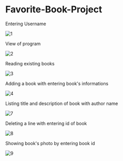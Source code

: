 # Favorite-Book-Project

Entering Username

![1](https://user-images.githubusercontent.com/92596687/149661336-3043b0c1-0b93-439e-a14f-d5a617dce01c.PNG)

View of program

![2](https://user-images.githubusercontent.com/92596687/149661342-d6e03354-d2f1-4c57-a9d1-1517e927377f.PNG)

Reading existing books

![3](https://user-images.githubusercontent.com/92596687/149661384-dbedf3a9-6752-41d5-a580-ea5d69e6c92f.PNG)

Adding a book with entering book's informations

![4](https://user-images.githubusercontent.com/92596687/149661401-50c5cbce-2a69-4b1e-a347-6771cb1f72d4.PNG)

Listing title and description of book with author name

![7](https://user-images.githubusercontent.com/92596687/149661418-b7549098-0a4e-4ee0-b5a2-c9c752f414c4.PNG)

Deleting a line with entering id of book

![8](https://user-images.githubusercontent.com/92596687/149661437-7c653590-6918-41d1-8407-7568e818ef28.PNG)

Showing book's photo by entering book id

![9](https://user-images.githubusercontent.com/92596687/149661466-29098051-b8cc-42ae-a17d-bc360f146767.PNG)

